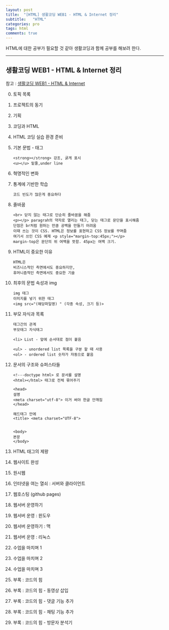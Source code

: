 ```yaml
---
layout: post
title:  "[HTML] 생활코딩 WEB1 - HTML & Internet 정리"
subtitle:   "HTML"
categories: pro
tags: html
comments: true
---
```


HTML에 대한 공부가 필요할 것 같아 생활코딩과 함께 공부를 해보려 한다.

---


## 생활코딩 WEB1 - HTML & Internet 정리


참고 : [생활코딩 WEB1 - HTML & Internet](https://opentutorials.org/course/3084)


0. 토픽 목록
0. 프로젝트의 동기
0. 기획
0. 코딩과 HTML
0. HTML 코딩 실습 환경 준비
0. 기본 문법 - 태그
    ```
    <strong></strong> 강조, 굵게 표시
    <u></u> 밑줄,under line
    ```
0. 혁명적인 변화
0. 통계에 기반한 학습
    ```
    코드 빈도가 많은게 중요하다
    ```
0. 줄바꿈
    ```
    <br> 닫지 않는 태그로 단순히 줄바꿈을 해줌
    <p></p> paragrah의 약자로 열리는 태그, 닫는 태그로 문단을 표시해줌
    단점은 br처럼 원하는 만큼 공백을 만들기 어려움
    이때 쓰는 것이 CSS. HTML은 정보를 표현하고 CSS 정보를 꾸며줌
    여기서 쓰인 CSS 예제 <p style="margin-top:45px;"></p>
    margin-top은 문단의 위 여백을 뜻함. 45px는 여백 크기.
    ```
0. HTML이 중요한 이유
    ```
    HTML은 
    비즈니스적인 측면에서도 중요하지만,
    휴머니즘적인 측면에서도 중요한 기술
    ```
0. 최후의 문법 속성과 img
    ```
    img 태그
    이미지를 넣기 위한 태그
    <img src="(해당파일명) " (각종 속성, 크기 등)>
    ```
0. 부모 자식과 목록
    ```
    태그간의 관계
    부모태그 자식태그
    
    <li> List - 앞에 순서대로 점이 붙음

    <ul> - unordered list 목록을 구분 할 때 사용
    <ol> - ordered list 숫자가 자동으로 붙음
    ```
0. 문서의 구조와 슈퍼스타들
    ```　
    <!---doctype html> 로 문서를 설명
    <html></html> 태그로 전체 묶어주기

    <head>
    설명
    <meta charset="utf-8"> 이거 써야 한글 안깨짐
    </head>

    해드태그 안에
    <title> <meta charset="UTF-8">


    <body>
    본문
    </body>
    ```

0. HTML 태그의 제왕
0. 웹사이트 완성
0. 원시웹
0. 인터넷을 여는 열쇠 : 서버와 클라이언트
0. 웹호스팅 (github pages)
0. 웹서버 운영하기
0. 웹서버 운영 : 윈도우
0. 웹서버 운영하기 : 맥
0. 웹서버 운영 : 리눅스
0. 수업을 마치며 1
0. 수업을 마치며 2
0. 수업을 마치며 3
0. 부록 : 코드의 힘
0. 부록 : 코드의 힘 - 동영상 삽입
0. 부록 : 코드의 힘 - 댓글 기능 추가
0. 부록 : 코드의 힘 - 채팅 기능 추가
0. 부록 : 코드의 힘 - 방문자 분석기